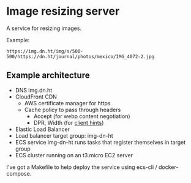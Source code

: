 # Image resizing server

A service for resizing images.

Example:

    https://img.dn.ht/img/s/500-500/https://dn.ht/journal/photos/mexico/IMG_4072-2.jpg

## Example architecture

- DNS img.dn.ht
- CloudFront CDN
    - AWS certificate manager for https
    - Cache policy to pass through headers
        - Accept (for webp content negotiation)
        - DPR, Width (for [client hints](https://developers.google.com/web/fundamentals/performance/optimizing-content-efficiency/client-hints))
- Elastic Load Balancer
- Load balancer target group: img-dn-ht
- ECS service img-dn-ht runs tasks that register themselves in target group
- ECS cluster running on an t3.micro EC2 server

I've got a Makefile to help deploy the service using ecs-cli / docker-compose.
